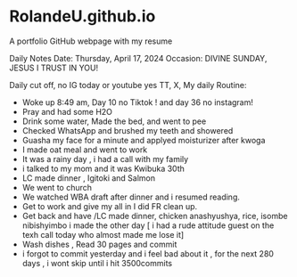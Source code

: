 
# RolandeU.github.io
A portfolio GitHub webpage with my resume

Daily Notes
Date: Thursday, April 17, 2024
Occasion: DIVINE SUNDAY, JESUS I TRUST IN YOU! 


Daily cut off, no IG today or youtube
yes TT, X, 
My daily Routine:
- Woke up 8:49 am, Day 10 no Tiktok ! and day 36 no instagram!
- Pray and had some H2O
- Drink some water, Made the bed, and went to pee
- Checked WhatsApp and brushed my teeth and showered
- Guasha my face for a minute and applyed moisturizer after kwoga
- I made oat meal and went to work
- It was a rainy day , i had a call with my family
- i talked to my mom and it was Kwibuka 30th
- LC made dinner , Igitoki and Salmon
- We went to church
- We watched WBA draft after dinner and i resumed reading.
- Get to work and give my all in I did FR clean up.
- Get back and have /LC made dinner, chicken anashyushya, rice, isombe nibishyimbo i made the other day
[ i had a rude attitude guest on the texh call today who almost made me lose it]
- Wash dishes , Read 30 pages and commit
- i forgot to commit yesterday and i feel bad about it , for the next 280 days , i wont skip until i hit 3500commits

